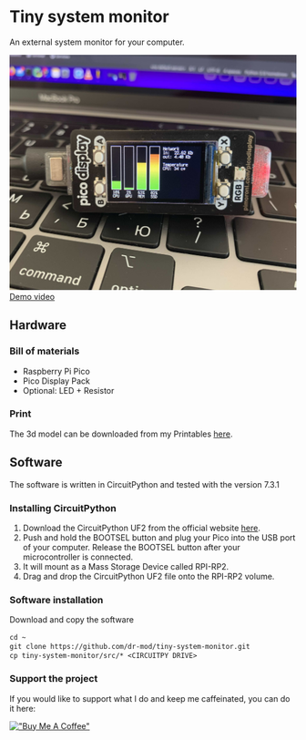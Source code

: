 # Tiny system monitor
An external system monitor for your computer.

![](docs/screenshot.jpg)
[Demo video](https://twitter.com/dr2mod/status/1557773285022203904)

## Hardware

### Bill of materials
* Raspberry Pi Pico
* Pico Display Pack
* Optional: LED + Resistor

### Print
The 3d model can be downloaded from my Printables [here](https://www.printables.com/social/306904-dmytro-panin/models).

## Software
The software is written in CircuitPython and tested with the version 7.3.1

### Installing CircuitPython
1. Download the CircuitPython UF2 from the official website [here](https://circuitpython.org/board/raspberry_pi_pico/).
2. Push and hold the BOOTSEL button and plug your Pico into the USB port of your computer. Release the BOOTSEL button
   after your microcontroller is connected.
3. It will mount as a Mass Storage Device called RPI-RP2.
4. Drag and drop the CircuitPython UF2 file onto the RPI-RP2 volume.

### Software installation
Download and copy the software

```shell
cd ~
git clone https://github.com/dr-mod/tiny-system-monitor.git
cp tiny-system-monitor/src/* <CIRCUITPY DRIVE>
```

### Support the project

If you would like to support what I do and keep me caffeinated, you can do it here:

[!["Buy Me A Coffee"](https://www.buymeacoffee.com/assets/img/custom_images/orange_img.png)](https://www.buymeacoffee.com/drmod)
